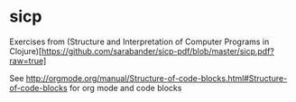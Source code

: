 sicp
====

Exercises from (Structure and Interpretation of Computer Programs in Clojure)[https://github.com/sarabander/sicp-pdf/blob/master/sicp.pdf?raw=true]


See http://orgmode.org/manual/Structure-of-code-blocks.html#Structure-of-code-blocks for org mode and code blocks
